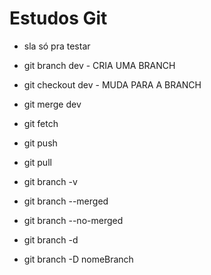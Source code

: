 # Estudos Git

- sla só pra testar
- git branch dev - CRIA UMA BRANCH
- git checkout dev - MUDA PARA A BRANCH
- git merge dev 
- git fetch
- git push
- git pull

- git branch -v
- git branch --merged 
- git branch --no-merged
- git branch -d
- git branch -D nomeBranch

